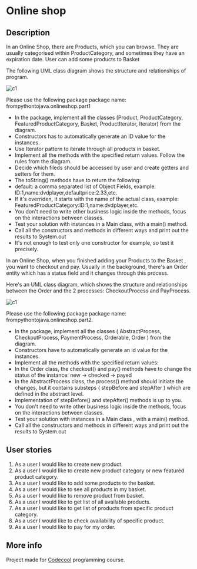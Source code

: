 # Online shop

## Description

In an Online Shop, there are Products, which you can browse. They are usually categorised within ProductCategory, and sometimes they have an expiration date. User can add some products to Basket

The following UML class diagram shows the structure and relationships of program. 

![c1](https://raw.github.com/lpelczar/Online-Shop/master/docs/UML-part1.png)

Please use the following package package name: frompythontojava.onlineshop.part1
- In the package, implement all the classes (Product, ProductCategory, FeaturedProductCategory, Basket, ProductIterator, Iterator) from the diagram.
- Constructors has to automatically generate an ID value for the instances.
- Use Iterator pattern to iterate through all products in basket. 
- Implement all the methods with the specified return values. Follow the rules from the diagram.
- Decide which fileds should be accessed by user and create getters and setters for them. 
- The toString() methods have to return the following:
- default: a comma separated list of Object Fields, example: ID:1,name:dvdplayer,defaultprice:2.33,etc.
- If it's overriden, it starts with the name of the actual class, example: FeaturedProductCategory:ID:1,name:dvdplayer,etc.
- You don't need to write other business logic inside the methods, focus on the interactions between classes.
- Test your solution with instances in a Main class, with a main() method. 
- Call all the constructors and methods in different ways and print out the results to System.out
- It's not enough to test only one constructor for example, so test it precisely.

In an Online Shop, when you finished adding your Products to the Basket , you want to checkout and pay. Usually in the background, there's an Order entity which has a status field and it changes through this process.

Here's an UML class diagram, which shows the structure and relationships between the Order and the 2 processes: CheckoutProcess and PayProcess.

![c1](https://raw.github.com/lpelczar/Online-Shop/master/docs/UML-part2.png)

Please use the following package package name: frompythontojava.onlineshop.part2. 
- In the package, implement all the classes ( AbstractProcess, CheckoutProcess, PaymentProcess, Orderable, Order ) from the diagram.
- Constructors have to automatically generate an id value for the instances.
- Implement all the methods with the specified return values:
- In the Order class, the checkout() and pay() methods have to change the status of the instance: new -> checked -> payed
- In the AbstractProcess class, the  process() method should initiate the changes, but it contains substeps ( stepBefore and stepAfter ) which are defined in the abstract level.
- Implementation of stepBefore() and stepAfter() methods is up to you.
- You don't need to write other business logic inside the methods, focus on the interactions between classes.
- Test your solution with instances in a Main class , with a main() method. 
- Call all the constructors and methods in different ways and print out the results to System.out

## User stories

1. As a user I would like to create new product. 
2. As a user I would like to create new product category or new featured product category.
3. As a user I would like to add some products to the basket.
4. As a user I would like to see all products in my basket. 
5. As a user I would like to remove product from basket.
6. As a user I would like to get list of all available products. 
7. As a user I would like to get list of products from specific product category.
8. As a user I would like to check availability of specific product. 
9. As a user I would like to pay for my order.

## More info

Project made for [Codecool](https://codecool.com/) programming course.
